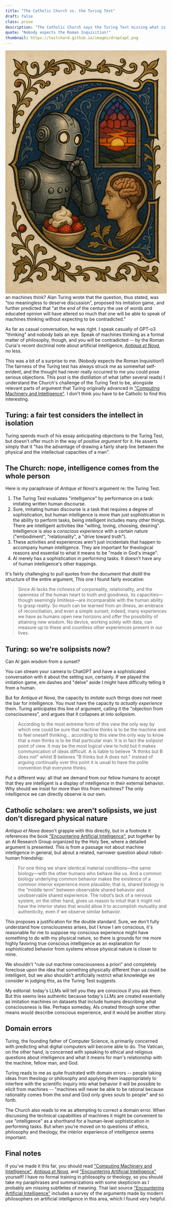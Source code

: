 ```yaml
---
title: "The Catholic Church vs. the Turing Test"
draft: false
class: prose
description: "The Catholic Church says the Turing Test missing what is important about human intelligence"
quote: "Nobody expects the Roman Inquisition!"
thumbnail: https://twitchard.github.io/images/dropCapC.png
---
```


<img src="../images/dropCapC.png" class="dropCap" alt="C" />
an machines think? Alan Turing wrote that the question, thus stated, was "too meaningless to deserve discussion", proposed his imitation game, and further predicted that "at the end of the century the use of words and educated opinion will have altered so much that one will be able to speak of machines thinking without expecting to be contradicted."

As far as casual conversation, he was right. I speak casually of GPT-o3 "thinking" and nobody bats an eye. Speak of machines thinking as a formal matter of philosophy, though, and you will be contradicted -- by the Roman Curia's recent doctrinal note about artificial intelligence, [*Antiqua et Nova*](https://www.vatican.va/roman_curia/congregations/cfaith/documents/rc_ddf_doc_20250128_antiqua-et-nova_en.html), no less.

This was a bit of a surprise to me. (Nobody expects the Roman Inquisition!) The fairness of the Turing test has always struck me as somewhat self-evident, and the thought had never really occurred to me you could pose serious objections. This post is the distillation of what (after several reads) I understand the Church's challenge of the Turing Test to be, alongside relevant parts of argument that Turing originally advanced in ["Computing Machinery and Intelligence"](https://courses.cs.umbc.edu/471/papers/turing.pdf). I don't think you have to be Catholic to find this interesting.

## Turing: a fair test considers the intellect in isolation

Turing spends much of his essay anticipating objections to the Turing Test, but doesn't offer much in the way of *positive argument* for it. He asserts simply that it "has the advantage of drawing a fairly sharp line between the physical and the intellectual capacities of a man".

## The Church: nope, intelligence comes from the whole person

Here is my paraphrase of *Antique et Nova*'s argument re: the Turing Test.

1. The Turing Test evaluates "intelligence" by performance on a task: imitating written human discourse.
2. Sure, imitating human discourse is a task that requires a degree of sophistication, but human intelligence is more than just sophistication in the ability to perform tasks, being intelligent includes many other things. There are intelligent activities like "willing, loving, choosing, desiring". Intelligence is also a *conscious experience* with a certain nature ("embodiment", "relationality", a "drive toward truth").
3. These activities and experiences aren't just incidentals that happen to accompany human intelligence. They are important for theological reasons and essential to what it means to be "made in God's image".
4. AI merely has a sophistication in performing tasks. It doesn't have any of human intelligence's other trappings.

It's fairly challenging to pull quotes from the document that distill the structure of the entire argument, This one I found fairly evocative:

> Since AI lacks the richness of corporeality, relationality, and the openness of the human heart to truth and goodness, its capacities—though seemingly limitless—are incomparable with the human ability to grasp reality. So much can be learned from an illness, an embrace of reconciliation, and even a simple sunset; indeed, many experiences we have as humans open new horizons and offer the possibility of attaining new wisdom. No device, working solely with data, can measure up to these and countless other experiences present in our lives.

## Turing: so we're solipsists now?

Can AI gain wisdom from a sunset?

You can stream your camera to ChatGPT and have a sophisticated conversation with it about the setting sun, certainly. If we played the imitation game, em dashes and "delve" aside I might have difficulty telling it from a human.

But for *Antiqua et Nova*, the capacity to *imitate* such things does not meet the bar for intelligence. You must have the capacity to *actually experience* them. Turing anticipates this line of argument, calling it the "objection from consciousness", and argues that it collapses at into solipsism.

> According to the most extreme form of this view the only way by which one could be sure that machine thinks is to be the machine and to feel oneself thinking... according to this view the only way to know that a man thinks is to be that particular
  man. It is in fact the solipsist point of view. It may be the most logical view to hold but it makes communication of ideas difficult. A is liable to believe "A thinks but B does not" whilst B believes "B thinks but A does not." instead of arguing continually over this point
 it is usual to have the polite convention that everyone thinks.

Put a different way: all that we demand from our fellow humans to accept that they are intelligent is a display of intelligence in their external behavior. Why should we insist for more than this from machines? The only intelligence we can directly observe is our own.

## Catholic scholars: we aren't solipsists, we just don't disregard physical nature

*Antiqua et Nova* doesn't grapple with this directly, but in a footnote it references the book ["Encountering Artificial Intelligence"](https://jmt.scholasticahq.com/article/91230-encountering-artificial-intelligence-ethical-and-anthropological-investigations), put together by an AI Research Group organized by the Holy See, where a detailed argument is presented. This is from a passage not about machine intelligence in general, but about a related, narrower question about robot-human friendship:

>For one thing we share identical material conditions—the same biology—with the other humans who behave like us. And a common biology underlying common behavior makes the existence of a common interior experience more plausible; that is, shared biology is the “middle term” between observable shared behavior and unobservable shared experience. The robot’s lack of a nervous system, on the other hand, gives us reason to intuit that it might not have the interior states that would allow it to accomplish mutuality and authenticity, even if we observe similar behavior.

This proposes a justification for the double standard. Sure, we don't fully understand how consciousness arises, but I know I am conscious, it's reasonable for me to suppose my conscious experience might have something to do with my physical nature, so there is grounds for me more highly favoring true conscious intelligence as an explanation for sophisticated behavior from systems whose physical nature is closer to mine.

We shouldn't "rule out machine consciousness a priori" and completely foreclose upon the idea that something physically different than us could be intelligent, but we also shouldn't artificially restrict what knowledge we consider in judging this, as the Turing Test suggests.

My editorial: today's LLMs will tell you they are conscious if you ask them. But this seems less authentic because today's LLMs are created essentially as imitation machines on datasets that include humans describing what consciousness is like. Perhaps someday, AIs created through some other means would describe conscious experience, and it would be another story.

## Domain errors

Turing, the founding father of Computer Science, is primarily concerned with predicting what digital computers will become able to do. The Vatican, on the other hand, is concerned with speaking to ethical and religious questions about intelligence and what it means for man's relationship with the machine, fellow man, and God. 

Turing reads to me as quite frustrated with domain errors -- people taking ideas from theology or philosophy and applying them inappropriately to interfere with the scientific inquiry into what behavior it will be possible to elicit from machines -- "machines will never be able to be rational because rationality comes from the soul and God only gives souls to people" and so forth.

The Church also reads to me as attempting to correct a domain error. When discussing the technical capabilities of machines it might be convenient to use "intelligence" as a shorthand for a human-level sophistication in performing tasks. But when you're moved on to questions of ethics, philosophy and theology, the interior experience of intelligence seems important. 

## Final notes

If you've made it this far, you should read ["Computing Machinery and Intelligence"](https://courses.cs.umbc.edu/471/papers/turing.pdf), [*Antiqua et Nova*](https://www.vatican.va/roman_curia/congregations/cfaith/documents/rc_ddf_doc_20250128_antiqua-et-nova_en.html), and ["Encountering Artificial Intelligence"](https://jmt.scholasticahq.com/article/91230-encountering-artificial-intelligence-ethical-and-anthropological-investigations) yourself! I have no formal training in philosophy or theology, so you should take my paraphrases and summarizations with some skepticism as I probably am missing subtleties of meaning. That last source ["Encountering Artificial Intelligence"](https://jmt.scholasticahq.com/article/91230-encountering-artificial-intelligence-ethical-and-anthropological-investigations) includes a survey of the arguments made by modern philosophers on artificial intelligence in this area, which I found very helpful.



